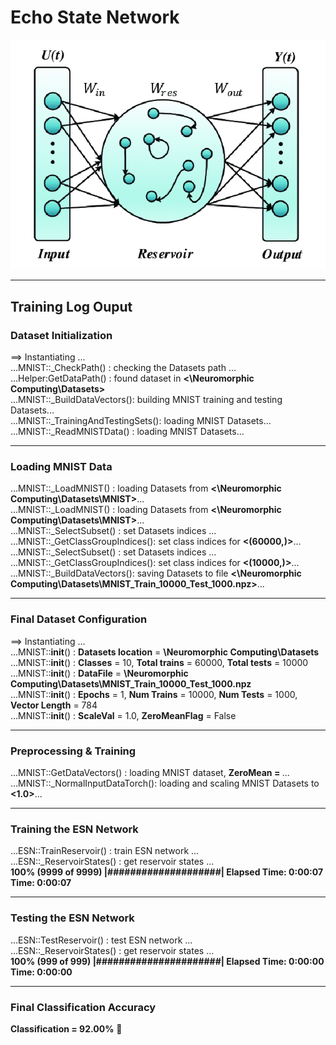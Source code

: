 # Echo State Network
<img src="ESN.png" />

---
## Training Log Ouput

### **Dataset Initialization**  
==> Instantiating **<Mnist>**... <br>
...MNIST::_CheckPath()      : checking the Datasets path ... <br>
...Helper:GetDataPath()     : found dataset in **<\Neuromorphic Computing\Datasets>** <br>
...MNIST::_BuildDataVectors(): building MNIST training and testing Datasets... <br>
...MNIST::_TrainingAndTestingSets(): loading MNIST Datasets... <br>
...MNIST::_ReadMNISTData()  : loading MNIST Datasets... <br>

---

### **Loading MNIST Data**  
...MNIST::_LoadMNIST()      : loading **<Training>** Datasets from **<\Neuromorphic Computing\Datasets\MNIST>**... <br>
...MNIST::_LoadMNIST()      : loading **<Testing>** Datasets from **<\Neuromorphic Computing\Datasets\MNIST>**... <br>
...MNIST::_SelectSubset()   : set Datasets indices ... <br>
...MNIST::_GetClassGroupIndices(): set class indices for **<(60000,)>**... <br>
...MNIST::_SelectSubset()   : set Datasets indices ... <br>
...MNIST::_GetClassGroupIndices(): set class indices for **<(10000,)>**... <br>
...MNIST::_BuildDataVectors(): saving Datasets to file **<\Neuromorphic Computing\Datasets\MNIST_Train_10000_Test_1000.npz>**... <br>

---

### **Final Dataset Configuration**  
==> Instantiating **<Mnist>**... <br>
...MNIST::__init__()        : **Datasets location** = **\Neuromorphic Computing\Datasets** <br>
...MNIST::__init__()        : **Classes** = 10, **Total trains** = 60000, **Total tests** = 10000 <br>
...MNIST::__init__()        : **DataFile** = **\Neuromorphic Computing\Datasets\MNIST_Train_10000_Test_1000.npz** <br>
...MNIST::__init__()        : **Epochs** = 1, **Num Trains** = 10000, **Num Tests** = 1000, **Vector Length** = 784 <br>
...MNIST::__init__()        : **ScaleVal** = 1.0, **ZeroMeanFlag** = False <br>

---

### **Preprocessing & Training**  
...MNIST::GetDataVectors()  : loading MNIST dataset, **ZeroMean = <False>**... <br>
...MNIST::_NormalInputDataTorch(): loading and scaling MNIST Datasets to **<1.0>**... <br>

---

### **Training the ESN Network**  
...ESN::TrainReservoir()    : train ESN network ... <br>
...ESN::_ReservoirStates()  : get reservoir states ... <br>
**100% (9999 of 9999) |####################| Elapsed Time: 0:00:07 Time:  0:00:07** <br>

---

### **Testing the ESN Network**  
...ESN::TestReservoir()     : test ESN network ... <br>
...ESN::_ReservoirStates()  : get reservoir states ... <br>
**100% (999 of 999) |######################| Elapsed Time: 0:00:00 Time:  0:00:00** <br>

---

### **Final Classification Accuracy**  
**Classification = 92.00%** 🎯 <br>
